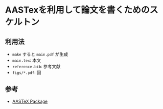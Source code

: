 # AASTexを利用して論文を書くためのスケルトン

## 利用法

- `make` すると `main.pdf` が生成
- `main.tex`: 本文
- `reference.bib`: 参考文献
- `figs/*.pdf`: 図

## 参考

- [AASTeX Package](https://journals.aas.org/aastex-package-for-manuscript-preparation/)
